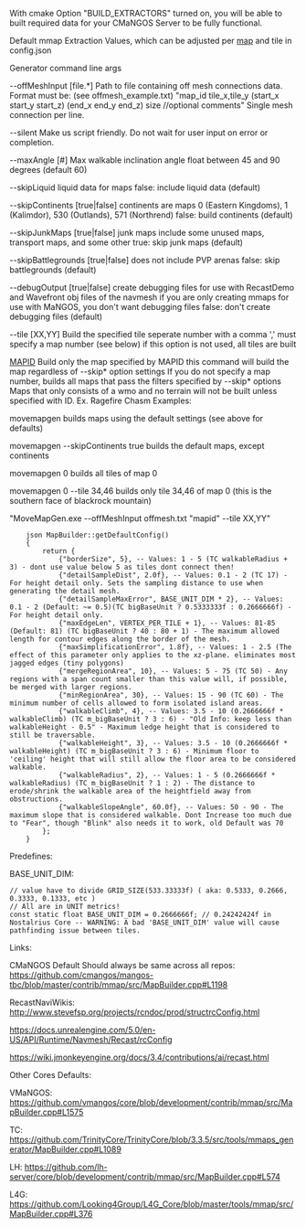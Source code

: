 With cmake Option "BUILD_EXTRACTORS" turned on, you will be able to built required data for your CMaNGOS Server to be fully functional.

Default mmap Extraction Values, which can be adjusted per [map](https://github.com/cmangos/issues/wiki/Map.dbc) and tile in config.json

Generator command line args

--offMeshInput      [file.*]        Path to file containing off mesh connections data.
                                    Format must be: (see offmesh_example.txt)
                                    "map_id tile_x,tile_y (start_x start_y start_z) (end_x end_y end_z) size  //optional comments"
                                    Single mesh connection per line.

--silent                            Make us script friendly. Do not wait for user input
                                    on error or completion.

--maxAngle          [#]             Max walkable inclination angle float between 45 and 90 degrees (default 60)

--skipLiquid                        liquid data for maps false: include liquid data (default)

--skipContinents    [true|false]    continents are maps 0 (Eastern Kingdoms), 1 (Kalimdor), 530 (Outlands), 571 (Northrend) false: build continents (default)

--skipJunkMaps      [true|false]    junk maps include some unused maps, transport maps, and some other true: skip junk maps (default)

--skipBattlegrounds [true|false]    does not include PVP arenas false: skip battlegrounds (default)

--debugOutput       [true|false]    create debugging files for use with RecastDemo and Wavefront obj files of the navmesh
                                    if you are only creating mmaps for use with MaNGOS,
                                    you don't want debugging files
                                    false: don't create debugging files (default)

--tile              [XX,YY]         Build the specified tile
                                    seperate number with a comma ','
                                    must specify a map number (see below)
                                    if this option is not used, all tiles are built

[MAPID](https://github.com/cmangos/issues/wiki/Map.dbc)                             Build only the map specified by MAPID
                                    this command will build the map regardless of --skip* option settings
                                    If you do not specify a map number, builds all maps that pass the filters specified by --skip* options
                                    Maps that only consists of a wmo and no terrain will not be built unless specified with ID. Ex. Ragefire Chasm
Examples:

movemapgen
builds maps using the default settings (see above for defaults)

movemapgen --skipContinents true
builds the default maps, except continents

movemapgen 0
builds all tiles of map 0

movemapgen 0 --tile 34,46
builds only tile 34,46 of map 0 (this is the southern face of blackrock mountain)

"MoveMapGen.exe --offMeshInput offmesh.txt "mapid" --tile XX,YY"

```
    json MapBuilder::getDefaultConfig()
    {
        return {
            {"borderSize", 5}, -- Values: 1 - 5 (TC walkableRadius + 3) - dont use value below 5 as tiles dont connect then!
            {"detailSampleDist", 2.0f}, -- Values: 0.1 - 2 (TC 17) - For height detail only. Sets the sampling distance to use when generating the detail mesh.
            {"detailSampleMaxError", BASE_UNIT_DIM * 2}, -- Values: 0.1 - 2 (Default: ~= 0.5)(TC bigBaseUnit ? 0.5333333f : 0.2666666f) - For height detail only.
            {"maxEdgeLen", VERTEX_PER_TILE + 1}, -- Values: 81-85 (Default: 81) (TC bigBaseUnit ? 40 : 80 + 1) - The maximum allowed length for contour edges along the border of the mesh.
            {"maxSimplificationError", 1.8f}, -- Values: 1 - 2.5 (The effect of this parameter only applies to the xz-plane. eliminates most jagged edges (tiny polygons)
            {"mergeRegionArea", 10}, -- Values: 5 - 75 (TC 50) - Any regions with a span count smaller than this value will, if possible, be merged with larger regions.
            {"minRegionArea", 30}, -- Values: 15 - 90 (TC 60) - The minimum number of cells allowed to form isolated island areas.
            {"walkableClimb", 4}, -- Values: 3.5 - 10 (0.2666666f * walkableClimb) (TC m_bigBaseUnit ? 3 : 6) - "Old Info: keep less than walkableHeight - 0.5" - Maximum ledge height that is considered to still be traversable.
            {"walkableHeight", 3}, -- Values: 3.5 - 10 (0.2666666f * walkableHeight) (TC m_bigBaseUnit ? 3 : 6) - Minimum floor to 'ceiling' height that will still allow the floor area to be considered walkable.
            {"walkableRadius", 2}, -- Values: 1 - 5 (0.2666666f * walkableRadius) (TC m_bigBaseUnit ? 1 : 2) - The distance to erode/shrink the walkable area of the heightfield away from obstructions.
            {"walkableSlopeAngle", 60.0f}, -- Values: 50 - 90 - The maximum slope that is considered walkable. Dont Increase too much due to "Fear", though "Blink" also needs it to work, old Default was 70
        };
    }
```

Predefines:

BASE_UNIT_DIM:

```
// value have to divide GRID_SIZE(533.33333f) ( aka: 0.5333, 0.2666, 0.3333, 0.1333, etc )
// All are in UNIT metrics!
const static float BASE_UNIT_DIM = 0.2666666f; // 0.24242424f in Nostalrius Core -- WARNING: A bad 'BASE_UNIT_DIM' value will cause pathfinding issue between tiles.
```

Links:

CMaNGOS Default Should always be same across all repos: https://github.com/cmangos/mangos-tbc/blob/master/contrib/mmap/src/MapBuilder.cpp#L1198

RecastNaviWikis: 
http://www.stevefsp.org/projects/rcndoc/prod/structrcConfig.html

https://docs.unrealengine.com/5.0/en-US/API/Runtime/Navmesh/Recast/rcConfig

https://wiki.jmonkeyengine.org/docs/3.4/contributions/ai/recast.html

Other Cores Defaults:

VMaNGOS: https://github.com/vmangos/core/blob/development/contrib/mmap/src/MapBuilder.cpp#L1575

TC: https://github.com/TrinityCore/TrinityCore/blob/3.3.5/src/tools/mmaps_generator/MapBuilder.cpp#L1089

LH: https://github.com/lh-server/core/blob/development/contrib/mmap/src/MapBuilder.cpp#L574

L4G: https://github.com/Looking4Group/L4G_Core/blob/master/tools/mmap/src/MapBuilder.cpp#L376

